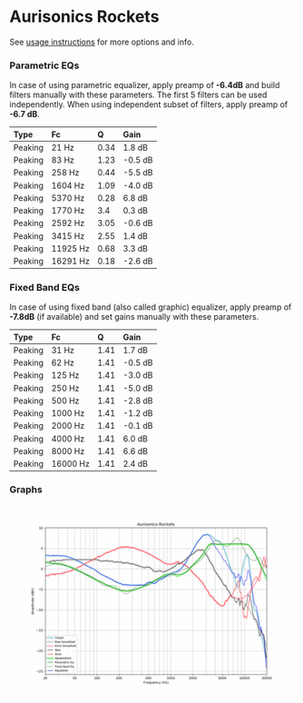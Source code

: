 # Aurisonics Rockets
See [usage instructions](https://github.com/jaakkopasanen/AutoEq#usage) for more options and info.

### Parametric EQs
In case of using parametric equalizer, apply preamp of **-6.4dB** and build filters manually
with these parameters. The first 5 filters can be used independently.
When using independent subset of filters, apply preamp of **-6.7 dB**.

| Type    | Fc       |    Q | Gain    |
|:--------|:---------|:-----|:--------|
| Peaking | 21 Hz    | 0.34 | 1.8 dB  |
| Peaking | 83 Hz    | 1.23 | -0.5 dB |
| Peaking | 258 Hz   | 0.44 | -5.5 dB |
| Peaking | 1604 Hz  | 1.09 | -4.0 dB |
| Peaking | 5370 Hz  | 0.28 | 6.8 dB  |
| Peaking | 1770 Hz  | 3.4  | 0.3 dB  |
| Peaking | 2592 Hz  | 3.05 | -0.6 dB |
| Peaking | 3415 Hz  | 2.55 | 1.4 dB  |
| Peaking | 11925 Hz | 0.68 | 3.3 dB  |
| Peaking | 16291 Hz | 0.18 | -2.6 dB |

### Fixed Band EQs
In case of using fixed band (also called graphic) equalizer, apply preamp of **-7.8dB**
(if available) and set gains manually with these parameters.

| Type    | Fc       |    Q | Gain    |
|:--------|:---------|:-----|:--------|
| Peaking | 31 Hz    | 1.41 | 1.7 dB  |
| Peaking | 62 Hz    | 1.41 | -0.5 dB |
| Peaking | 125 Hz   | 1.41 | -3.0 dB |
| Peaking | 250 Hz   | 1.41 | -5.0 dB |
| Peaking | 500 Hz   | 1.41 | -2.8 dB |
| Peaking | 1000 Hz  | 1.41 | -1.2 dB |
| Peaking | 2000 Hz  | 1.41 | -0.1 dB |
| Peaking | 4000 Hz  | 1.41 | 6.0 dB  |
| Peaking | 8000 Hz  | 1.41 | 6.6 dB  |
| Peaking | 16000 Hz | 1.41 | 2.4 dB  |

### Graphs
![](./Aurisonics%20Rockets.png)